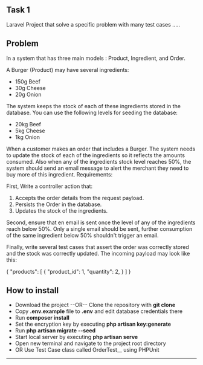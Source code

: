 ## Task 1

Laravel Project that solve a specific problem with many test cases .....

## Problem 
In a system that has three main models : Product, Ingredient, and Order.

A Burger (Product) may have several ingredients:
- 150g Beef
- 30g Cheese
- 20g Onion

The system keeps the stock of each of these ingredients stored in the database. You can use the following levels for seeding the database:
- 20kg Beef
- 5kg Cheese
- 1kg Onion

When a customer makes an order that includes a Burger. The system needs to update the stock of each of the ingredients so it reflects the amounts consumed.
Also when any of the ingredients stock level reaches 50%, the system should send an email message to alert the merchant they need to buy more of this ingredient. Requirements:

First, Write a controller action that:
1. Accepts the order details from the request payload.
2. Persists the Order in the database.
3. Updates the stock of the ingredients.

Second, ensure that en email is sent once the level of any of the ingredients reach below 50%. Only a single email should be sent, further consumption of the same ingredient below 50% shouldn't trigger an email.

Finally, write several test cases that assert the order was correctly stored and the stock was correctly updated. The incoming payload may look like this:

{
    "products": [
    {
        "product_id": 1,
        "quantity": 2,
    }
    ]
}

## How to install

- Download the project --OR-- Clone the repository with __git clone__
- Copy __.env.example__ file to __.env__ and edit database credentials there 
- Run __composer install__
- Set the encryption key by executing  __php artisan key:generate__
- Run __php artisan migrate --seed__ 
- Start local server by executing __php artisan serve__ 
- Open new terminal and navigate to the project root directory
- OR Use Test Case class called OrderTest__ using PHPUnit

- - - - -
